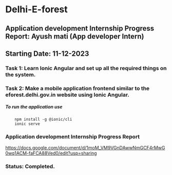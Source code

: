 # Delhi-E-forest
## Application development Internship Progress Report: Ayush mati (App developer Intern)
## Starting Date: 11-12-2023
### Task 1: Learn Ionic Angular and set up all the required things on the system.
### Task 2: Make a mobile application frontend similar to the eforest.delhi.gov.in website using Ionic Angular.
##### To run the application use
        npm install -g @ionic/cli
        ionic serve 
### Application development Internship Progress Report
https://docs.google.com/document/d/1moM_VM9VGnDAwwNmGCF4rMwG0wq1ACM-faFCA88Ved0/edit?usp=sharing
### Status: Completed.

